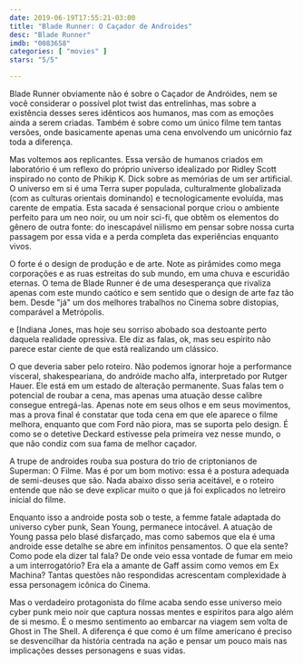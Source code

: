 ```yaml
---
date: 2019-06-19T17:55:21-03:00
title: "Blade Runner: O Caçador de Androides"
desc: "Blade Runner"
imdb: "0083658"
categories: [ "movies" ]
stars: "5/5"

---
```

Blade Runner obviamente não é sobre o Caçador de Andróides, nem se você considerar o possível plot twist das entrelinhas, mas sobre a existência desses seres idênticos aos humanos, mas com as emoções ainda a serem criadas. Também é sobre como um único filme tem tantas versões, onde basicamente apenas uma cena envolvendo um unicórnio faz toda a diferença.

Mas voltemos aos replicantes. Essa versão de humanos criados em laboratório é um reflexo do próprio universo idealizado por Ridley Scott inspirado no conto de Phikip K. Dick sobre as memórias de um ser artificial. O universo em si é uma Terra super populada, culturalmente globalizada (com as culturas orientais dominando) e tecnologicamente evoluída, mas carente de empatia. Esta sacada é sensacional porque criou o ambiente perfeito para um neo noir, ou um noir sci-fi, que obtêm os elementos do gênero de outra fonte: do inescapável niilismo em pensar sobre nossa curta passagem por essa vida e a perda completa das experiências enquanto vivos.

O forte é o design de produção e de arte. Note as pirâmides como mega corporações e as ruas estreitas do sub mundo, em uma chuva e escuridão eternas. O tema de Blade Runner é de uma desesperança que rivaliza apenas com este mundo caótico e sem sentido que o design de arte faz tão bem. Desde "já" um dos melhores trabalhos no Cinema sobre distopias, comparável a Metrópolis.

 e [Indiana Jones, mas hoje seu sorriso abobado soa destoante perto daquela realidade opressiva. Ele diz as falas, ok, mas seu espírito não parece estar ciente de que está realizando um clássico.

O que deveria saber pelo roteiro. Não podemos ignorar hoje a performance visceral, shakespeariana, do andróide macho alfa, interpretado por Rutger Hauer. Ele está em um estado de alteração permanente. Suas falas tem o potencial de roubar a cena, mas apenas uma atuação desse calibre consegue entregá-las. Apenas note em seus olhos e em seus movimentos, mas a prova final é constatar que toda cena em que ele aparece o filme melhora, enquanto que com Ford não piora, mas se suporta pelo design. É como se o detetive Deckard estivesse pela primeira vez nesse mundo, o que não condiz com sua fama de melhor caçador.

A trupe de androides rouba sua postura do trio de criptonianos de Superman: O Filme. Mas é por um bom motivo: essa é a postura adequada de semi-deuses que são. Nada abaixo disso seria aceitável, e o roteiro entende que não se deve explicar muito o que já foi explicados no letreiro inicial do filme.

Enquanto isso a androide posta sob o teste, a femme fatale adaptada do universo cyber punk, Sean Young, permanece intocável. A atuação de Young passa pelo blasé disfarçado, mas como sabemos que ela é uma androide esse detalhe se abre em infinitos pensamentos. O que ela sente? Como pode ela dizer tal fala? De onde veio essa vontade de fumar em meio a um interrogatório? Era ela a amante de Gaff assim como vemos em Ex Machina? Tantas questões não respondidas acrescentam complexidade à essa personagem icônica do Cinema.

Mas o verdadeiro protagonista do filme acaba sendo esse universo meio cyber punk meio noir que captura nossas mentes e espíritos para algo além de si mesmo. É o mesmo sentimento ao embarcar na viagem sem volta de Ghost in The Shell. A diferença é que como é um filme americano é preciso se desvencilhar da história centrada na ação e pensar um pouco mais nas implicações desses personagens e suas vidas.
